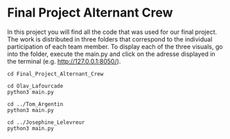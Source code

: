 # Final Project Alternant Crew

In this project you will find all the code that was used for our final project. The work is distributed in three folders that correspond to the individual participation of each team member. To display each of the three visuals, go into the folder, execute the main.py and click on the adresse displayed in the terminal (e.g. http://127.0.0.1:8050/).

```
cd Final_Project_Alternant_Crew

cd Olav_Lafourcade
python3 main.py

cd ../Tom_Argentin
python3 main.py

cd ../Josephine_Lelevreur
python3 main.py

```
